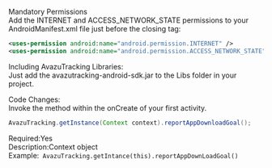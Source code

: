 Mandatory Permissions   
   Add the INTERNET and ACCESS_NETWORK_STATE permissions to your AndroidManifest.xml file just before the closing </manifest> tag:   
   ```xml
   <uses-permission android:name="android.permission.INTERNET" />      
   <uses-permission android:name="android.permission.ACCESS_NETWORK_STATE" />
   ```
    
Including AvazuTracking Libraries:   
   Just add the avazutracking-android-sdk.jar to the Libs folder in your project.
   
Code Changes:  
   Invoke the method within the onCreate of your first activity.   
   ```java
   AvazuTracking.getInstance(Context context).reportAppDownloadGoal();   
   ```
   
   Required:Yes   
   Description:Context object   
   Example:``` AvazuTracking.getIntance(this).reportAppDownLoadGoal()```
